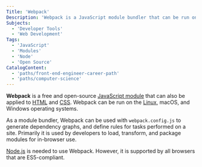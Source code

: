 ```yaml
---
Title: 'Webpack'
Description: 'Webpack is a JavaScript module bundler that can be run on the Linux, macOS, and Windows operating systems.'
Subjects:
  - 'Developer Tools'
  - 'Web Development'
Tags:
  - 'JavaScript'
  - 'Modules'
  - 'Node'
  - 'Open Source'
CatalogContent:
  - 'paths/front-end-engineer-career-path'
  - 'paths/computer-science'
---
```


**Webpack** is a free and open-source [JavaScript module](https://www.codecademy.com/resources/docs/javascript/modules) that can also be applied to [HTML](https://www.codecademy.com/resources/docs/html) and [CSS](https://www.codecademy.com/resources/docs/css). Webpack can be run on the [Linux](https://www.codecademy.com/resources/docs/open-source/linux), macOS, and Windows operating systems.

As a module bundler, Webpack can be used with `webpack.config.js` to generate dependency graphs, and define rules for tasks performed on a site. Primarily it is used by developers to load, transform, and package modules for in-browser use.

[Node.js](https://www.codecademy.com/resources/docs/open-source/node-js) is needed to use Webpack. However, it is supported by all browsers that are ES5-compliant.
